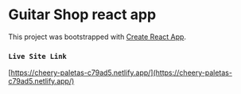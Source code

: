 # Guitar Shop react app

This project was bootstrapped with [Create React App](https://github.com/facebook/create-react-app).


### `Live Site Link` 

[https://cheery-paletas-c79ad5.netlify.app/](https://cheery-paletas-c79ad5.netlify.app/)

